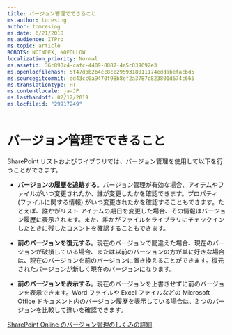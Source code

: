 ```yaml
---
title: バージョン管理でできること
ms.author: toresing
author: tomresing
ms.date: 6/21/2018
ms.audience: ITPro
ms.topic: article
ROBOTS: NOINDEX, NOFOLLOW
localization_priority: Normal
ms.assetid: 36c890c4-cafc-4409-8887-4a5c039692e3
ms.openlocfilehash: 5f47dbb2b4cc8ce2959318011174eddabefacbd5
ms.sourcegitcommit: dd43cc0a9470f98b8ef2a3787c823801d674c666
ms.translationtype: HT
ms.contentlocale: ja-JP
ms.lasthandoff: 02/12/2019
ms.locfileid: "29917249"
---
```

# <a name="what-can-i-do-with-versioning"></a>バージョン管理でできること

SharePoint リストおよびライブラリでは、バージョン管理を使用して以下を行うことができます。
  
- **バージョンの履歴を追跡する**。バージョン管理が有効な場合、アイテムやファイルがいつ変更されたか、誰が変更したかを確認できます。プロパティ (ファイルに関する情報) がいつ変更されたかを確認することもできます。たとえば、誰かがリスト アイテムの期日を変更した場合、その情報はバージョン履歴に表示されます。また、誰かがファイルをライブラリにチェックインしたときに残したコメントを確認することもできます。 
    
- **前のバージョンを復元する**。現在のバージョンで間違えた場合、現在のバージョンが破損している場合、または以前のバージョンの方が単に好きな場合は、現在のバージョンを前のバージョンに置き換えることができます。復元されたバージョンが新しく現在のバージョンになります。 
    
- **前のバージョンを表示する**。現在のバージョンを上書きせずに前のバージョンを表示できます。Word ファイルや Excel ファイルなどの Microsoft Office ドキュメント内のバージョン履歴を表示している場合は、2 つのバージョンを比較して違いを確認できます。 
    
[SharePoint Online のバージョン管理のしくみの詳細](https://go.microsoft.com/fwlink/?linkid=875710)
  

